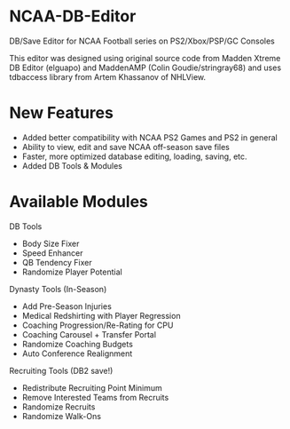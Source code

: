 # NCAA-DB-Editor
DB/Save Editor for NCAA Football series on PS2/Xbox/PSP/GC Consoles

This editor was designed using original source code from Madden Xtreme DB Editor (elguapo) and MaddenAMP (Colin Goudie/stringray68) and uses tdbaccess library from Artem Khassanov of NHLView.


# New Features
* Added better compatibility with NCAA PS2 Games and PS2 in general
* Ability to view, edit and save NCAA off-season save files
* Faster, more optimized database editing, loading, saving, etc.
* Added DB Tools & Modules

# Available Modules

DB Tools
* Body Size Fixer
* Speed Enhancer
* QB Tendency Fixer
* Randomize Player Potential

Dynasty Tools (In-Season)
* Add Pre-Season Injuries
* Medical Redshirting with Player Regression
* Coaching Progression/Re-Rating for CPU
* Coaching Carousel + Transfer Portal
* Randomize Coaching Budgets
* Auto Conference Realignment

Recruiting Tools (DB2 save!)
* Redistribute Recruiting Point Minimum
* Remove Interested Teams from Recruits
* Randomize Recruits
* Randomize Walk-Ons

